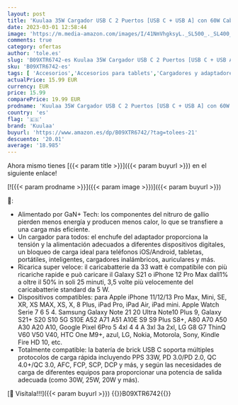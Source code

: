 ```yaml
---
layout: post
title: 'Kuulaa 35W Cargador USB C 2 Puertos [USB C + USB A] con 60W Cable  GAN Cargador PD 3.0 Alta Velocidad  Ultra Compacto Toma USB C Carga Rápida Alimentador USB Compatible con iPhone Samsung Xiaomi ECC'
date: 2023-03-01 12:58:44
image: 'https://m.media-amazon.com/images/I/41NmVhgksyL._SL500_._SL400_.jpg'
comments: true
category: ofertas
author: 'tole.es'
slug: 'B09XTR6742-es Kuulaa 35W Cargador USB C 2 Puertos [USB C + USB A] con...'
sku: 'B09XTR6742-es'
tags: [ 'Accesorios','Accesorios para tablets','Cargadores y adaptadores para tablets','Informática','iphone','kuulaa','🇪🇸', ]
actualPrice: 15.99 EUR
currency: EUR
price: 15.99
comparePrice: 19.99 EUR
prodname: 'Kuulaa 35W Cargador USB C 2 Puertos [USB C + USB A] con 60W Cable  GAN Cargador PD 3.0 Alta Velocidad  Ultra Compacto Toma USB C Carga Rápida Alimentador USB Compatible con iPhone Samsung Xiaomi ECC'
country: 'es'
flag: '🇪🇸'
brand: 'Kuulaa'
buyurl: 'https://www.amazon.es/dp/B09XTR6742/?tag=tolees-21'
descuento: '20.01'
average: '18.985'
---
```


Ahora mismo tienes [{{< param title >}}]({{< param buyurl >}}) en el siguiente enlace!

[![{{< param prodname >}}]({{< param image >}})]({{< param buyurl >}})

🔎:

- Alimentado por GaN+ Tech: los componentes del nitruro de gallio pierden menos energía y producen menos calor, lo que se transfiere a una carga más eficiente.
- Un cargador para todos: el enchufe del adaptador proporciona la tensión y la alimentación adecuados a diferentes dispositivos digitales, un bloqueo de carga ideal para teléfonos iOS/Android, tabletas, portátiles, inteligentes, cargadores inalámbricos, auriculares y más.
- Ricarica super veloce: il caricabatterie da 33 watt è compatibile con più ricariche rapide e può caricare il Galaxy S21 o iPhone 12 Pro Max dall1% a oltre il 50% in soli 25 minuti, 3,5 volte più velocemente del caricabatterie standard da 5 W.
- Dispositivos compatibles: para Apple iPhone 11/12/13 Pro Max, Mini, SE, XR, XS MAX, XS, X, 8 Plus, iPad Pro, iPad Air, iPad mini. Apple Watch Serie 7 6 5 4. Samsung Galaxy Note 21 20 Ultra Note10 Plus 9, Galaxy S21+ S20 S10 5G S10E A52 A71 A51 A10E S9 S9 Plus S8+, A80 A70 A50 A30 A20 A10, Google Pixel 6Pro 5 4xl 4 4 A 3xl 3a 2xl, LG G8 G7 ThinQ V60 V50 V40, HTC One M9+, azul, LG, Nokia, Motorola, Sony, Kindle Fire HD 10, etc.
- Totalmente compatible: la batería de brick USB C soporta múltiples protocolos de carga rápida incluyendo PPS 33W, PD 3.0/PD 2.0, QC 4.0+/QC 3.0, AFC, FCP, SCP, DCP y más, y según las necesidades de carga de diferentes equipos para proporcionar una potencia de salida adecuada (como 30W, 25W, 20W y más).

[🛒 Visítala!!!]({{< param buyurl >}})
{{<world>}}B09XTR6742{{</world>}}

